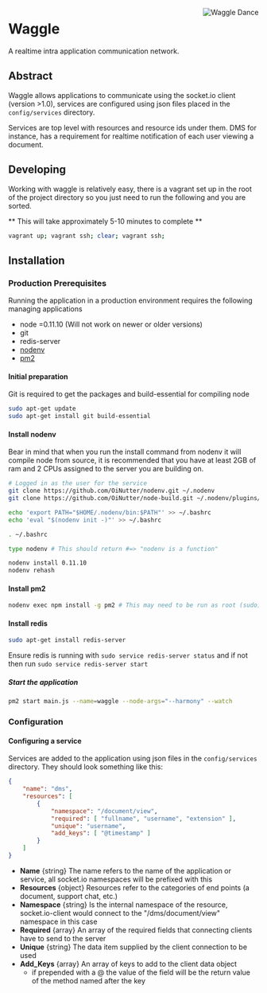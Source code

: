 <span style="float: right">![Waggle Dance](http://www.cheshire-bka.co.uk/Images/bee_dance_waggle.gif)</span>
# Waggle

A realtime intra application communication network.

## Abstract

Waggle allows applications to communicate using the socket.io client (version >1.0), services are configured using json files placed in the ```config/services``` directory.

Services are top level with resources and resource ids under them. DMS for instance, has a requirement for realtime notification of each user viewing a document.

## Developing

Working with waggle is relatively easy, there is a vagrant set up in the root of the project directory so you just need to run the following and you are sorted.

** This will take approximately 5-10 minutes to complete **
```bash
vagrant up; vagrant ssh; clear; vagrant ssh;
```

## Installation

### Production Prerequisites

Running the application in a production environment requires the following managing applications

* node =0.11.10 (Will not work on newer or older versions)
* git
* redis-server
* [nodenv](https://github.com/OiNutter/nodenv)
* [pm2](https://github.com/Unitech/PM2)

#### Initial preparation

Git is required to get the packages and build-essential for compiling node

```bash
sudo apt-get update
sudo apt-get install git build-essential
```

#### Install nodenv

Bear in mind that when you run the install command from nodenv it will compile node from source, it is recommended that you have at least 2GB of ram and 2 CPUs assigned to the server you are building on.

```bash
# Logged in as the user for the service
git clone https://github.com/OiNutter/nodenv.git ~/.nodenv
git clone https://github.com/OiNutter/node-build.git ~/.nodenv/plugins/node-build

echo 'export PATH="$HOME/.nodenv/bin:$PATH"' >> ~/.bashrc
echo 'eval "$(nodenv init -)"' >> ~/.bashrc

. ~/.bashrc

type nodenv # This should return #=> "nodenv is a function"

nodenv install 0.11.10
nodenv rehash
```

#### Install pm2
```bash
nodenv exec npm install -g pm2 # This may need to be run as root (sudo)
```

#### Install redis
```bash
sudo apt-get install redis-server
```

Ensure redis is running with ```sudo service redis-server status``` and if not then run ```sudo service redis-server start```

##### Start the application
```bash
pm2 start main.js --name=waggle --node-args="--harmony" --watch
```

### Configuration

#### Configuring a service

Services are added to the application using json files in the ```config/services``` directory. They should look something like this:

```json
{
    "name": "dms",
    "resources": [
        {
            "namespace": "/document/view",
            "required": [ "fullname", "username", "extension" ],
            "unique": "username",
            "add_keys": [ "@timestamp" ]
        }
    ]
}
```

* **Name** {string}
    The name refers to the name of the application or service, all socket.io namespaces will be prefixed with this
* **Resources** {object}
    Resources refer to the categories of end points (a document, support chat, etc.)
 * **Namespace** {string}
    Is the internal namespace of the resource, socket.io-client would connect to the "/dms/document/view" namespace in this case
 * **Required** {array}
    An array of the required fields that connecting clients have to send to the server
 * **Unique** {string}
    The data item supplied by the client connection to be used
 * **Add_Keys** {array}
    An array of keys to add to the client data object
   * if prepended with a @ the value of the field will be the return value of the method named after the key
